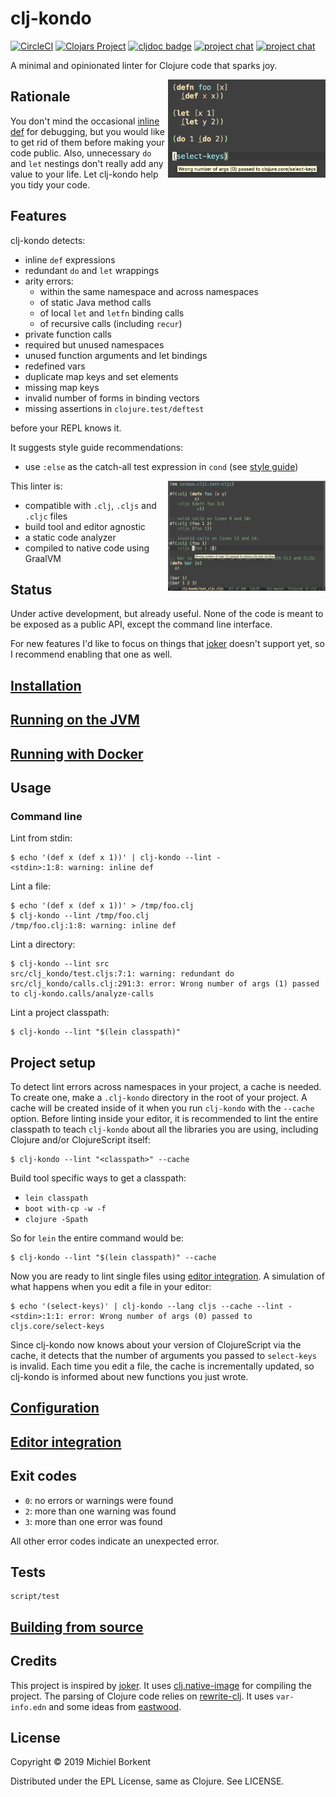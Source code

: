 # clj-kondo
[![CircleCI](https://circleci.com/gh/borkdude/clj-kondo/tree/master.svg?style=svg)](https://circleci.com/gh/borkdude/clj-kondo/tree/master)
[![Clojars Project](https://img.shields.io/clojars/v/clj-kondo.svg)](https://clojars.org/clj-kondo)
[![cljdoc badge](https://cljdoc.org/badge/clj-kondo/clj-kondo)](https://cljdoc.org/d/clj-kondo/clj-kondo/CURRENT)
[![project chat](https://img.shields.io/badge/slack-join_chat-brightgreen.svg)](https://clojurians.slack.com/messages/CHY97NXE2)
[![project chat](https://img.shields.io/badge/zulip-join_chat-brightgreen.svg)](https://clojurians.zulipchat.com/#narrow/stream/195549-clj-kondo)

A minimal and opinionated linter for Clojure code that sparks joy.

<img src="screenshots/demo.png" width="50%" align="right">

## Rationale

You don't mind the occasional [inline
def](https://blog.michielborkent.nl/2017/05/25/inline-def-debugging/) for
debugging, but you would like to get rid of them before making your code
public. Also, unnecessary `do` and `let` nestings don't really add any value to
your life. Let clj-kondo help you tidy your code.

## Features

clj-kondo detects:

* inline `def` expressions
* redundant `do` and `let` wrappings
* arity errors:
  - within the same namespace and across namespaces
  - of static Java method calls
  - of local `let` and `letfn` binding calls
  - of recursive calls (including `recur`)
* private function calls
* required but unused namespaces
* unused function arguments and let bindings
* redefined vars
* duplicate map keys and set elements
* missing map keys
* invalid number of forms in binding vectors
* missing assertions in `clojure.test/deftest`

before your REPL knows it.

It suggests style guide recommendations:

* use `:else` as the catch-all test expression in `cond` (see [style guide](https://github.com/bbatsov/clojure-style-guide#else-keyword-in-cond))

<img src="screenshots/wrong-arity.png" width="50%" align="right">

This linter is:

* compatible with `.clj`, `.cljs` and `.cljc` files
* build tool and editor agnostic
* a static code analyzer
* compiled to native code using GraalVM

## Status

Under active development, but already useful. None of the code is meant to be exposed as a
public API, except the command line interface.

For new features I'd like to focus on things that
[joker](https://github.com/candid82/joker) doesn't support yet, so I recommend
enabling that one as well.

## [Installation](doc/install.md)

## [Running on the JVM](doc/jvm.md)

## [Running with Docker](doc/docker.md)

## Usage

### Command line

Lint from stdin:

``` shellsession
$ echo '(def x (def x 1))' | clj-kondo --lint -
<stdin>:1:8: warning: inline def
```

Lint a file:

``` shellsession
$ echo '(def x (def x 1))' > /tmp/foo.clj
$ clj-kondo --lint /tmp/foo.clj
/tmp/foo.clj:1:8: warning: inline def
```

Lint a directory:

``` shellsession
$ clj-kondo --lint src
src/clj_kondo/test.cljs:7:1: warning: redundant do
src/clj_kondo/calls.clj:291:3: error: Wrong number of args (1) passed to clj-kondo.calls/analyze-calls
```

Lint a project classpath:

``` shellsession
$ clj-kondo --lint "$(lein classpath)"
```

## Project setup

To detect lint errors across namespaces in your project, a cache is needed. To
create one, make a `.clj-kondo` directory in the root of your project. A cache
will be created inside of it when you run `clj-kondo` with the `--cache` option.
Before linting inside your editor, it is recommended to lint the entire
classpath to teach `clj-kondo` about all the libraries you are using, including
Clojure and/or ClojureScript itself:

``` shellsession
$ clj-kondo --lint "<classpath>" --cache
```

Build tool specific ways to get a classpath:
- `lein classpath`
- `boot with-cp -w -f`
- `clojure -Spath`

So for `lein` the entire command would be:

    $ clj-kondo --lint "$(lein classpath)" --cache

Now you are ready to lint single files using [editor
integration](doc/editor-integration.md). A simulation of what happens when you edit a
file in your editor:

``` shellsession
$ echo '(select-keys)' | clj-kondo --lang cljs --cache --lint -
<stdin>:1:1: error: Wrong number of args (0) passed to cljs.core/select-keys
```

Since clj-kondo now knows about your version of ClojureScript via the cache,
it detects that the number of arguments you passed to `select-keys` is
invalid. Each time you edit a file, the cache is incrementally updated, so
clj-kondo is informed about new functions you just wrote.

## [Configuration](doc/config.md)

## [Editor integration](doc/editor-integration.md)

## Exit codes

- `0`: no errors or warnings were found
- `2`: more than one warning was found
- `3`: more than one error was found

All other error codes indicate an unexpected error.

## Tests

    script/test

## [Building from source](doc/build.md)

## Credits

This project is inspired by [joker](https://github.com/candid82/joker). It uses
[clj.native-image](https://github.com/taylorwood/clj.native-image) for compiling
the project. The parsing of Clojure code relies on
[rewrite-clj](https://github.com/xsc/rewrite-clj). It uses `var-info.edn` and
some ideas from [eastwood](https://github.com/jonase/eastwood).

## License

Copyright © 2019 Michiel Borkent

Distributed under the EPL License, same as Clojure. See LICENSE.
